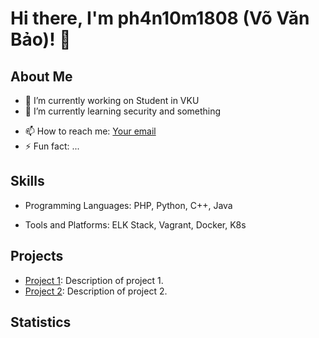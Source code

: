 # Hi there, I'm ph4n10m1808 (Võ Văn Bảo)! 👋

<!-- ![Profile Views](https://komarev.com/ghpvc/?username=$$USERNAME$$) -->

## About Me

- 🔭 I’m currently working on Student in VKU
- 🌱 I’m currently learning security and something
<!-- - 👯 I’m looking to collaborate on ... -->
<!-- - 🤔 I’m looking for help with ... -->
<!-- - 💬 Ask me about ... -->
- 📫 How to reach me: [Your email](mailto:vovanbao.10a1.nh1@gmail.com)
- ⚡ Fun fact: ...

## Skills

- Programming Languages: PHP, Python, C++, Java
<!-- - Frameworks and Libraries:  -->
- Tools and Platforms: ELK Stack, Vagrant, Docker, K8s

## Projects

- [Project 1](https://github.com/ph4n10m1808/Kiemthuxamnhap_VKU): Description of project 1.
- [Project 2](https://github.com/ph4n10m1808/bashscriptkalilinux): Description of project 2.

## Statistics

<!-- ![GitHub Stats](https://github-readme-stats.vercel.app/api?username=$$USERNAME$$&show_icons=true&theme=radical) -->

<!-- ![Top Languages](https://github-readme-stats.vercel.app/api/top-langs/?username=$$USERNAME$$&layout=compact&theme=radical) -->

<!-- ## Connect with Me -->

<!-- - [LinkedIn](https://www.linkedin.com/in/yourusername)
- [Twitter](https://twitter.com/yourusername)
- [Website](https://yourwebsite.com) -->